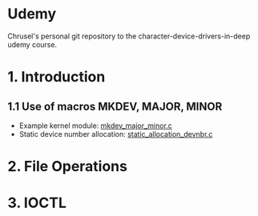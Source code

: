 # Udemy
Chrusel's personal git repository to the character-device-drivers-in-deep udemy course.

# 1. Introduction
## 1.1 Use of macros MKDEV, MAJOR, MINOR
  - Example kernel module: [mkdev_major_minor.c](section-1/1-macros_devnbr/mkdev_major_minor.c)
  - Static device number allocation: [static_allocation_devnbr.c](section-1/2-static_allocation/static_allocation_devnbr.c)
# 2. File Operations
# 3. IOCTL
